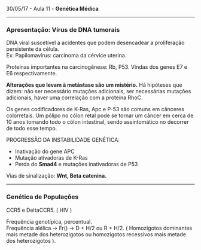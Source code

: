 30/05/17 - Aula 11 - **Genética Médica**

---

### Apresentação: Vírus de DNA tumorais

DNA viral suscetível a acidentes que podem desencadear a proliferação persistente da célula.  
Ex: Papilomavírus: carcinoma da cérvice uterina.

Proteínas importantes na carcinogênese: Rb, P53. Vindas dos genes E7 e E6 respectivamente.

**Alterações que levam à metástase são um mistério.** Há hipóteses que dizem: não ser necessário mutações adicionais, ser necessárias mutações adicionais, haver uma correlação com a proteína RhoC.

Os genes codificadores de K-Ras, Apc e P-53 são comuns em cânceres colorretais. Um pólipo no cólon retal pode se tornar um câncer em cerca de 10 anos tomando todo o cólon intestinal, sendo assintomático no decorrer de todo esse tempo.

PROGRESSÃO DA INSTABILIDADE GENÉTICA:

* Inativação do gene APC
* Mutação ativadoras de K-Ras
* Perda do **Smad4** e mutações inativadoras de P53

Vias de sinalização: **Wnt, Beta catenina.**

---

### Genética de Populações

CCR5 e DeltaCCR5. \( HIV \)

Frequência genotípica, percentual.  
Frequência alélica -&gt;  Fr\(\) -&gt; D + H/2  ou R + H/2.  \( Homozigotos dominantes mais metade dos heterozigotos ou homozigotos recessivos mais metade dos heterozigotos \).

